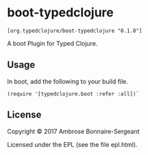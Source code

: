 # boot-typedclojure

```
[org.typedclojure/boot-typedclojure "0.1.0"]
```

A boot Plugin for Typed Clojure.

## Usage

In boot, add the following to your build file.

```
(require '[typedclojure.boot :refer :all])`
```


## License

Copyright © 2017 Ambrose Bonnaire-Sergeant

Licensed under the EPL (see the file epl.html).
